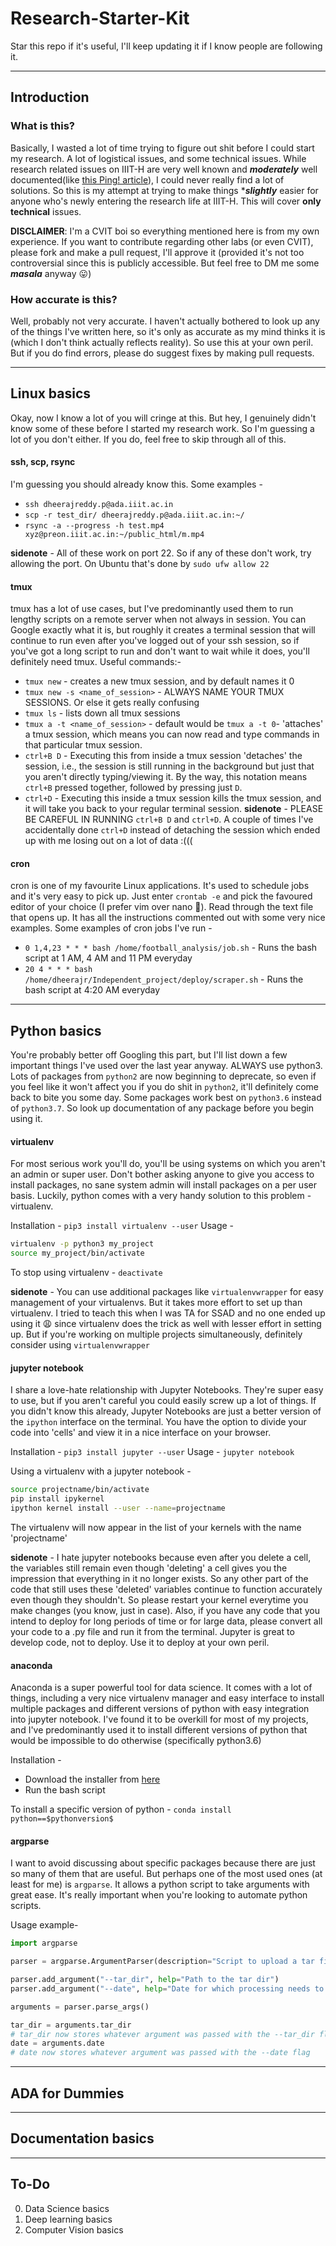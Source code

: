 # Research-Starter-Kit
Star this repo if it's useful, I'll keep updating it if I know people are following it.

--------------------------------------------------------------------------

## Introduction

### What is this?
Basically, I wasted a lot of time trying to figure out shit before I could start my research. A lot of logistical issues, and some technical issues. While research related issues on IIIT-H are very well known and ***moderately*** well documented(like [this Ping! article](https://pingiiit.org/cracked-mia-visible-cracks-in-academia/)), I could never really find a lot of solutions. So this is my attempt at trying to make things ****slightly*** easier for anyone who's newly entering the research life at IIIT-H. This will cover **only technical** issues.

**DISCLAIMER**: I'm a CVIT boi so everything mentioned here is from my own experience. If you want to contribute regarding other labs (or even CVIT), please fork and make a pull request, I'll approve it (provided it's not too controversial since this is publicly accessible. But feel free to DM me some ***masala*** anyway 😛)

### How accurate is this?
Well, probably not very accurate. I haven't actually bothered to look up any of the things I've written here, so it's only as accurate as my mind thinks it is (which I don't think actually reflects reality). So use this at your own peril. But if you do find errors, please do suggest fixes by making pull requests.

--------------------------------------------------------------------------

## Linux basics
Okay, now I know a lot of you will cringe at this. But hey, I genuinely didn't know some of these before I started my research work. So I'm guessing a lot of you don't either. If you do, feel free to skip through all of this.

#### ssh, scp, rsync
I'm guessing you should already know this. Some examples - 
- `ssh dheerajreddy.p@ada.iiit.ac.in`
- `scp -r test_dir/ dheerajreddy.p@ada.iiit.ac.in:~/`
- `rsync -a --progress -h test.mp4 xyz@preon.iiit.ac.in:~/public_html/m.mp4`

**sidenote** - All of these work on port 22. So if any of these don't work, try allowing the port. On Ubuntu that's done by `sudo ufw allow 22`

#### tmux
tmux has a lot of use cases, but I've predominantly used them to run lengthy scripts on a remote server when not always in session. You can Google exactly what it is, but roughly it creates a terminal session that will continue to run even after you've logged out of your ssh session, so if you've got a long script to run and don't want to wait while it does, you'll definitely need tmux.
Useful commands:-
- `tmux new` - creates a new tmux session, and by default names it 0
- `tmux new -s <name_of_session>` - ALWAYS NAME YOUR TMUX SESSIONS. Or else it gets really confusing
- `tmux ls` - lists down all tmux sessions
- `tmux a -t <name_of_session>` - default would be `tmux a -t 0`- 'attaches' a tmux session, which means you can now read and type commands in that particular tmux session.
- `ctrl+B D` - Executing this from inside a tmux session 'detaches' the session, i.e., the session is still running in the background but just that you aren't directly typing/viewing it. By the way, this notation means `ctrl+B` pressed together, followed by pressing just `D`.
- `ctrl+D` - Executing this inside a tmux session kills the tmux session, and it will take you back to your regular terminal session.
**sidenote** - PLEASE BE CAREFUL IN RUNNING `ctrl+B D` and `ctrl+D`. A couple of times I've accidentally done `ctrl+D` instead of detaching the session which ended up with me losing out on a lot of data :(((

#### cron
cron is one of my favourite Linux applications. It's used to schedule jobs and it's very easy to pick up. Just enter `crontab -e` and pick the favoured editor of your choice (I prefer vim over nano 😤). Read through the text file that opens up. It has all the instructions commented out with some very nice examples. 
Some examples of cron jobs I've run -
- `0 1,4,23 * * * bash /home/football_analysis/job.sh` - Runs the bash script at 1 AM, 4 AM and 11 PM everyday
- `20 4 * * * bash /home/dheerajr/Independent_project/deploy/scraper.sh` - Runs the bash script at 4:20 AM everyday

--------------------------------------------------------------------------

## Python basics
You're probably better off Googling this part, but I'll list down a few important things I've used over the last year anyway. ALWAYS use python3. Lots of packages from `python2` are now beginning to deprecate, so even if you feel like it won't affect you if you do shit in `python2`, it'll definitely come back to bite you some day. Some packages work best on `python3.6` instead of `python3.7`. So look up documentation of any package before you begin using it. 

#### virtualenv
For most serious work you'll do, you'll be using systems on which you aren't an admin or super user. Don't bother asking anyone to give you access to install packages, no sane system admin will install packages on a per user basis. Luckily, python comes with a very handy solution to this problem - virtualenv.

Installation - `pip3 install virtualenv --user`
Usage - 
```bash
virtualenv -p python3 my_project
source my_project/bin/activate
```
To stop using virtualenv - `deactivate`

**sidenote** - You can use additional packages like `virtualenvwrapper` for easy management of your virtualenvs. But it takes more effort to set up than virtualenv. I tried to teach this when I was TA for SSAD and no one ended up using it 😩 since virtualenv does the trick as well with lesser effort in setting up. But if you're working on multiple projects simultaneously, definitely consider using `virtualenvwrapper`

#### jupyter notebook
I share a love-hate relationship with Jupyter Notebooks. They're super easy to use, but if you aren't careful you could easily screw up a lot of things. If you didn't know this already, Jupyter Notebooks are just a better version of the `ipython` interface on the terminal. You have the option to divide your code into 'cells' and view it in a nice interface on your browser. 

Installation - `pip3 install jupyter --user`
Usage - `jupyter notebook`

Using a virtualenv with a jupyter notebook - 
```bash
source projectname/bin/activate
pip install ipykernel
ipython kernel install --user --name=projectname
```
The virtualenv will now appear in the list of your kernels with the name 'projectname'

**sidenote** - I hate jupyter notebooks because even after you delete a cell, the variables still remain even though 'deleting' a cell gives you the impression that everything in it no longer exists. So any other part of the code that still uses these 'deleted' variables continue to function accurately even though they shouldn't. So please restart your kernel everytime you make changes (you know, just in case). Also, if you have any code that you intend to deploy for long periods of time or for large data, please convert all your code to a .py file and run it from the terminal. Jupyter is great to develop code, not to deploy. Use it to deploy at your own peril.

#### anaconda
Anaconda is a super powerful tool for data science. It comes with a lot of things, including a very nice virtualenv manager and easy interface to install multiple packages and different versions of python with easy integration into jupyter notebook. I've found it to be overkill for most of my projects, and I've predominantly used it to install different versions of python that would be impossible to do otherwise (specifically python3.6)

Installation - 
- Download the installer from [here](https://www.anaconda.com/distribution/#linux)
- Run the bash script

To install a specific version of python - `conda install python==$pythonversion$`

#### argparse
I want to avoid discussing about specific packages because there are just so many of them that are useful. But perhaps one of the most used ones (at least for me) is `argparse`. It allows a python script to take arguments with great ease. It's really important when you're looking to automate python scripts.

Usage example- 
```python
import argparse

parser = argparse.ArgumentParser(description="Script to upload a tar file to Google Drive")

parser.add_argument("--tar_dir", help="Path to the tar dir")
parser.add_argument("--date", help="Date for which processing needs to be done")

arguments = parser.parse_args()

tar_dir = arguments.tar_dir 
# tar_dir now stores whatever argument was passed with the --tar_dir flag
date = arguments.date 
# date now stores whatever argument was passed with the --date flag
```

--------------------------------------------------------------------------

## ADA for Dummies

--------------------------------------------------------------------------

## Documentation basics

--------------------------------------------------------------------------

## To-Do
0. Data Science basics
1. Deep learning basics
2. Computer Vision basics
